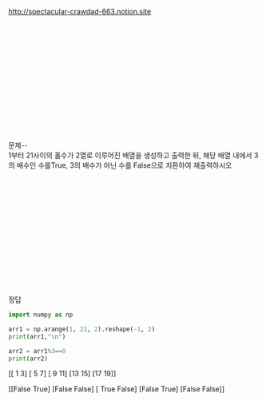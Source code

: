 http://spectacular-crawdad-663.notion.site



<br><br><br><br><br><br><br><br><br><br><br><br><br>




문제--<br>
1부터 21사이의 홀수가 2열로 이루어진 배열을 생성하고 출력한 뒤, 
해당 배열 내에서 3의 배수인 수를True, 3의 배수가 아닌 수를 False으로 치환하여 재출력하시오




<br><br><br><br><br><br><br><br><br><br><br><br><br>



정답<br>
```Python
import numpy as np

arr1 = np.arange(1, 21, 2).reshape(-1, 2)
print(arr1,"\n")

arr2 = arr1%3==0
print(arr2)
```
[[ 1  3]
 [ 5  7]
 [ 9 11]
 [13 15]
 [17 19]] <br>

[[False  True]
 [False False]
 [ True False]
 [False  True]
 [False False]]
